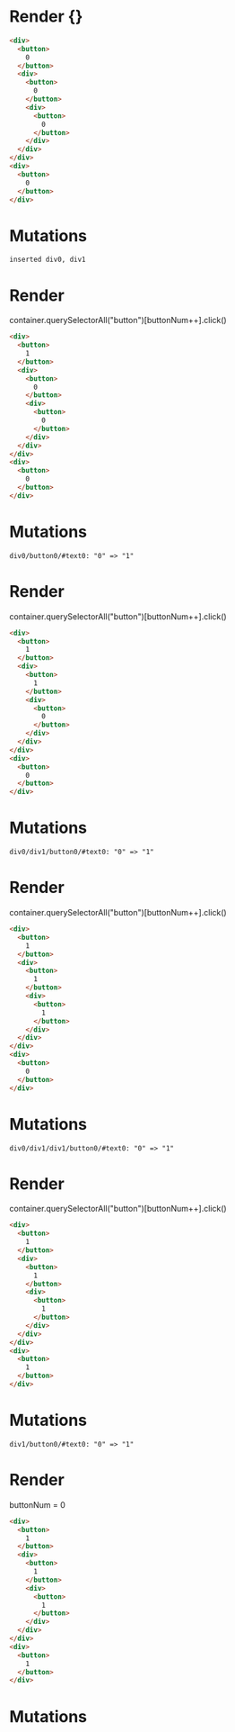 # Render {}
```html
<div>
  <button>
    0
  </button>
  <div>
    <button>
      0
    </button>
    <div>
      <button>
        0
      </button>
    </div>
  </div>
</div>
<div>
  <button>
    0
  </button>
</div>
```

# Mutations
```
inserted div0, div1
```


# Render 
container.querySelectorAll("button")[buttonNum++].click()

```html
<div>
  <button>
    1
  </button>
  <div>
    <button>
      0
    </button>
    <div>
      <button>
        0
      </button>
    </div>
  </div>
</div>
<div>
  <button>
    0
  </button>
</div>
```

# Mutations
```
div0/button0/#text0: "0" => "1"
```


# Render 
container.querySelectorAll("button")[buttonNum++].click()

```html
<div>
  <button>
    1
  </button>
  <div>
    <button>
      1
    </button>
    <div>
      <button>
        0
      </button>
    </div>
  </div>
</div>
<div>
  <button>
    0
  </button>
</div>
```

# Mutations
```
div0/div1/button0/#text0: "0" => "1"
```


# Render 
container.querySelectorAll("button")[buttonNum++].click()

```html
<div>
  <button>
    1
  </button>
  <div>
    <button>
      1
    </button>
    <div>
      <button>
        1
      </button>
    </div>
  </div>
</div>
<div>
  <button>
    0
  </button>
</div>
```

# Mutations
```
div0/div1/div1/button0/#text0: "0" => "1"
```


# Render 
container.querySelectorAll("button")[buttonNum++].click()

```html
<div>
  <button>
    1
  </button>
  <div>
    <button>
      1
    </button>
    <div>
      <button>
        1
      </button>
    </div>
  </div>
</div>
<div>
  <button>
    1
  </button>
</div>
```

# Mutations
```
div1/button0/#text0: "0" => "1"
```


# Render 
buttonNum = 0

```html
<div>
  <button>
    1
  </button>
  <div>
    <button>
      1
    </button>
    <div>
      <button>
        1
      </button>
    </div>
  </div>
</div>
<div>
  <button>
    1
  </button>
</div>
```

# Mutations
```

```